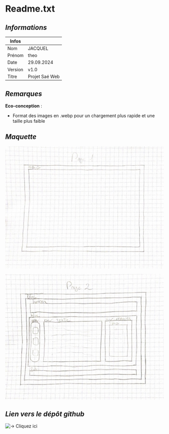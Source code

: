 # Readme.txt

## _Informations_

| Infos |  |
| ------ | ------ |
| Nom | JACQUEL |
| Prénom | theo |
| Date | 29.09.2024 |
| Version | v1.0 |
| Titre | Projet Saé Web |


## _Remarques_

**Eco-conception** :

- Format des images en .webp pour un chargement plus rapide et une taille plus faible


## _Maquette_

![Maquette](./imgs/Page1.jpeg)

![Maquette](./imgs/Page2.jpeg)

## _Lien vers le dépôt github_

![-> Cliquez ici](https://github.com/lohtoh/proj._sae)
